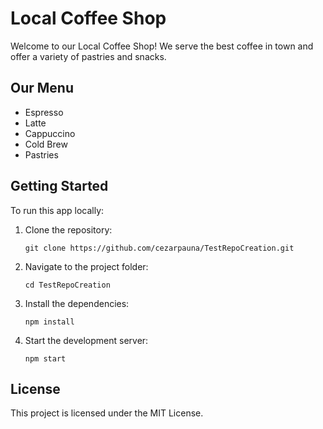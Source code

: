 # Local Coffee Shop

Welcome to our Local Coffee Shop! We serve the best coffee in town and offer a variety of pastries and snacks.

## Our Menu
- Espresso
- Latte
- Cappuccino
- Cold Brew
- Pastries

## Getting Started

To run this app locally:
1. Clone the repository:
    ```
    git clone https://github.com/cezarpauna/TestRepoCreation.git
    ```
2. Navigate to the project folder:
    ```
    cd TestRepoCreation
    ```
3. Install the dependencies:
    ```
    npm install
    ```
4. Start the development server:
    ```
    npm start
    ```

## License
This project is licensed under the MIT License.